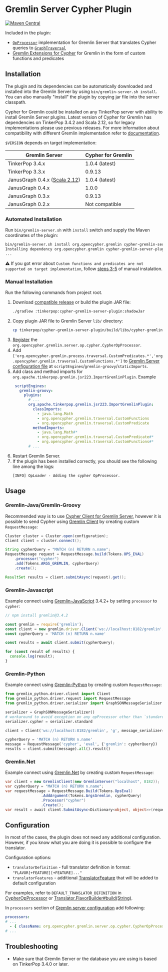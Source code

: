 # Gremlin Server Cypher Plugin

[![Maven Central](https://maven-badges.herokuapp.com/maven-central/org.opencypher.gremlin/cypher-gremlin-server-plugin/badge.svg?style=shield)](https://maven-badges.herokuapp.com/maven-central/org.opencypher.gremlin/cypher-gremlin-server-plugin)

Included in the plugin:

- [`OpProcessor`](https://tinkerpop.apache.org/docs/current/reference/#opprocessor-configurations) implementation for Gremlin Server that translates Cypher queries to [`GraphTraversal`](https://tinkerpop.apache.org/docs/current/reference/#traversal)
- [Gremlin Extensions for Cypher](../cypher-gremlin-extensions) for Gremlin in the form of custom functions and predicates


## Installation

The plugin and its dependencies can be automatically downloaded and installed into the Gremlin Server by using `bin/gremlin-server.sh install`. You can also manually "install" the plugin by copying jar file into the server classpath.

Cypher for Gremlin could be installed on any TinkerPop server with ability to install Gremlin Server plugins. Latest version of Cypher for Gremlin has dependencies on TinkerPop 3.4.2 and Scala 2.12, so for legacy implementations please use previous releases. For more information about compatibility with different Gremlin implementation refer to [documentation](https://github.com/opencypher/cypher-for-gremlin/wiki/Gremlin-implementations).

`$VERSION` depends on target implementation:


|             Gremlin Server             | Cypher for Gremlin |
|----------------------------------------|--------------------|
| TinkerPop 3.4.x                        | 1.0.4 (latest)     |
| TinkerPop 3.3.x                        | 0.9.13             |
| JanusGraph 0.4.x ([Scala 2.12][scala]) | 1.0.4 (latest)     |
| JanusGraph 0.4.x                       | 1.0.0              |
| JanusGraph 0.3.x                       | 0.9.13             |
| JanusGraph 0.2.x                       | Not compatible     |

[scala]: https://github.com/opencypher/cypher-for-gremlin/wiki/Gremlin-implementations#janusgraph-with-cypher-plugin


### Automated Installation

Run `bin/gremlin-server.sh` with `install` switch and supply the Maven coordinates of the plugin:

```sh
bin/gremlin-server.sh install org.opencypher.gremlin cypher-gremlin-server-plugin $VERSION
Installing dependency org.opencypher.gremlin cypher-gremlin-server-plugin $VERSION
...
```

⚠ If you got error about `Custom functions and predicates are not supported on target implementation`, follow [steps 3-5](#manual-installation) of manual instalation. 
  
### Manual Installation

Run the following commands from project root.

1. Download [compatible release](https://github.com/opencypher/cypher-for-gremlin/releases) or build the plugin JAR file:
   ```sh
   ./gradlew :tinkerpop:cypher-gremlin-server-plugin:shadowJar
   ```
1. Copy plugin JAR file to Gremlin Server `lib/` directory:
   ```sh
   cp tinkerpop/cypher-gremlin-server-plugin/build/libs/cypher-gremlin-server-plugin-*-all.jar /path/to/gremlin-server/lib/
   ```
1. [Register](https://tinkerpop.apache.org/docs/current/reference/#opprocessor-configurations) the `org.opencypher.gremlin.server.op.cypher.CypherOpProcessor`.
1. Add `['org.opencypher.gremlin.process.traversal.CustomPredicates.*','org.opencypher.gremlin.traversal.CustomFunctions.*']` to [Gremlin Server configuration file](https://tinkerpop.apache.org/docs/current/reference/#_configuring_2) at `scriptEngines`/`gremlin-groovy`/`staticImports`.
1. Add class and method imports for `org.apache.tinkerpop.gremlin.jsr223.ImportGremlinPlugin`. Example
   ```yaml
    scriptEngines:
      gremlin-groovy:
        plugins:
          # ...
          org.apache.tinkerpop.gremlin.jsr223.ImportGremlinPlugin:
            classImports:
              - java.lang.Math
              - org.opencypher.gremlin.traversal.CustomFunctions
              - org.opencypher.gremlin.traversal.CustomPredicate
            methodImports:
              - java.lang.Math#*
              - org.opencypher.gremlin.traversal.CustomPredicate#*
              - org.opencypher.gremlin.traversal.CustomFunctions#*
          # ...
   ```
1. Restart Gremlin Server.
1. If the plugin has been installed correctly, you should see the following line among the logs:
   ```
   [INFO] OpLoader - Adding the cypher OpProcessor.
   ```
   
## Usage

### Gremlin-Java/Gremlin-Groovy

Recommended way is to use [Cypher Client for Gremlin Server](https://github.com/opencypher/cypher-for-gremlin/tree/master/tinkerpop/cypher-gremlin-server-client),
however it is possible to send Cypher using [Gremlin Client](http://tinkerpop.apache.org/docs/current/reference/#gremlin-java) by creating custom `RequestMessage`:

<!-- [freshReadmeSource](../../testware/integration-tests/src/test/java/org/opencypher/gremlin/snippets/CypherGremlinServerClientSnippets.java#gremlinClient) -->
```java
Cluster cluster = Cluster.open(configuration);
Client client = cluster.connect();

String cypherQuery = "MATCH (n) RETURN n.name";
RequestMessage request = RequestMessage.build(Tokens.OPS_EVAL)
    .processor("cypher")
    .add(Tokens.ARGS_GREMLIN, cypherQuery)
    .create();

ResultSet results = client.submitAsync(request).get();
```

### Gremlin-Javascript

Example connect using [Gremlin-JavaScript](http://tinkerpop.apache.org/docs/current/reference/#gremlin-javascript) 3.4.2+ by setting `processor` to `cypher`:

<!-- [freshReadmeSource](../../testware/integration-tests/src/test/resources/snippets/gremlin-javascript.js#example) -->
```js
// npm install gremlin@3.4.2

const gremlin = require('gremlin');
const client = new gremlin.driver.Client('ws://localhost:8182/gremlin', { traversalSource: 'g', processor: 'cypher'});
const cypherQuery = 'MATCH (n) RETURN n.name'

const results = await client.submit(cypherQuery);

for (const result of results) {
  console.log(result);
}
```

### Gremlin-Python

Example connect using [Gremlin-Python](http://tinkerpop.apache.org/docs/current/reference/#gremlin-python) by creating custom `RequestMessage`:

<!-- [freshReadmeSource](../../testware/integration-tests/src/test/resources/snippets/gremlin-python.py#example) -->
```python
from gremlin_python.driver.client import Client
from gremlin_python.driver.request import RequestMessage
from gremlin_python.driver.serializer import GraphSONMessageSerializer

serializer = GraphSONMessageSerializer()
# workaround to avoid exception on any opProcessor other than `standard` or `traversal`:
serializer.cypher = serializer.standard

client = Client('ws://localhost:8182/gremlin', 'g', message_serializer=serializer)

cypherQuery = 'MATCH (n) RETURN n.name'
message = RequestMessage('cypher', 'eval', {'gremlin': cypherQuery})
results = client.submit(message).all().result()
```

### Gremlin.Net

Example connect using [Gremlin.Net](http://tinkerpop.apache.org/docs/current/reference/#gremlin-DotNet) by creating custom `RequestMessage`:

<!-- [freshReadmeSource](../../testware/integration-tests/src/test/resources/snippets/gremlin-dotnet.cs#example) -->
```csharp
var client = new GremlinClient(new GremlinServer("localhost", 8182));
var cypherQuery = "MATCH (n) RETURN n.name";
var requestMessage = RequestMessage.Build(Tokens.OpsEval)
                .AddArgument(Tokens.ArgsGremlin, cypherQuery)
                .Processor("cypher")
                .Create();
var result = await client.SubmitAsync<Dictionary<object, object>>(requestMessage);
```

## Configuration

In most of the cases, the plugin does not need any additional configuration.  However, if you know what you are doing it is possible to configure the translator.

Configuration options:

* `translatorDefinition` - full translator definition in format: `"FLAVOR[+FEATURE][+FEATURE]..."`
* `translatorFeatures` - additional [TranslatorFeature](https://opencypher.github.io/cypher-for-gremlin/api/1.0.4/java/org/opencypher/gremlin/translation/translator/TranslatorFeature.html#skip.navbar.top) that will be added to default configuration

For examples, refer to `DEFAULT_TRANSLATOR_DEFINITION` in [CypherOpProcessor](src/main/java/org/opencypher/gremlin/server/op/cypher/CypherOpProcessor.java#L70) or [Translator.FlavorBuilder#build(String)](https://opencypher.github.io/cypher-for-gremlin/api/1.0.4/java/org/opencypher/gremlin/translation/translator/Translator.FlavorBuilder.html#build-java.lang.String-).

In `processors` section of [Gremlin server configuration](https://github.com/apache/tinkerpop/blob/master/gremlin-server/conf/gremlin-server.yaml) add following:

```yaml
processors:
# ...
  - { className: org.opencypher.gremlin.server.op.cypher.CypherOpProcessor, config: { translatorFeatures: "+multiple_labels" }}
# ...
```  



## Troubleshooting

- Make sure that Gremlin Server or the database you are using is based on TinkerPop 3.4.0 or later.
